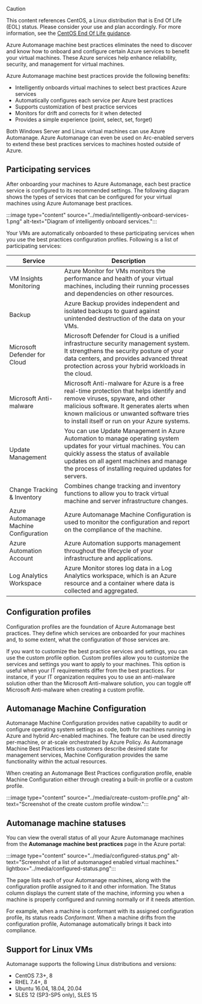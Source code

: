 > [!CAUTION]
> This content references CentOS, a Linux distribution that is End Of Life (EOL) status. Please consider your use and plan accordingly. For more information, see the [CentOS End Of Life guidance](/azure/virtual-machines/workloads/centos/centos-end-of-life).

Azure Automanage machine best practices eliminates the need to discover and know how to onboard and configure certain Azure services to benefit your virtual machines. These Azure services help enhance reliability, security, and management for virtual machines.

Azure Automanage machine best practices provide the following benefits:

- Intelligently onboards virtual machines to select best practices Azure services
- Automatically configures each service per Azure best practices
- Supports customization of best practice services
- Monitors for drift and corrects for it when detected
- Provides a simple experience (point, select, set, forget)

Both Windows Server and Linux virtual machines can use Azure Automanage. Azure Automanage can even be used on Arc-enabled servers to extend these best practices services to machines hosted outside of Azure.

## Participating services

After onboarding your machines to Azure Automanage, each best practice service is configured to its recommended settings. The following diagram shows the types of services that can be configured for your virtual machines using Azure Automanage best practices.

:::image type="content" source="../media/intelligently-onboard-services-1.png" alt-text="Diagram of intelligently onboard services.":::

Your VMs are automatically onboarded to these participating services when you use the best practices configuration profiles. Following is a list of participating services:

|Service |Description |
|--------|------------|
|VM Insights Monitoring |Azure Monitor for VMs monitors the performance and health of your virtual machines, including their running processes and dependencies on other resources. |
|Backup |Azure Backup provides independent and isolated backups to guard against unintended destruction of the data on your VMs. |
|Microsoft Defender for Cloud |Microsoft Defender for Cloud is a unified infrastructure security management system. It strengthens the security posture of your data centers, and provides advanced threat protection across your hybrid workloads in the cloud. |
|Microsoft Anti-malware |Microsoft Anti-malware for Azure is a free real-time protection that helps identify and remove viruses, spyware, and other malicious software. It generates alerts when known malicious or unwanted software tries to install itself or run on your Azure systems. |
|Update Management |You can use Update Management in Azure Automation to manage operating system updates for your virtual machines. You can quickly assess the status of available updates on all agent machines and manage the process of installing required updates for servers. |
|Change Tracking & Inventory |Combines change tracking and inventory functions to allow you to track virtual machine and server infrastructure changes. |
|Azure Automanage Machine Configuration |Azure Automanage Machine Configuration is used to monitor the configuration and report on the compliance of the machine. |
|Azure Automation Account |Azure Automation supports management throughout the lifecycle of your infrastructure and applications. |
|Log Analytics Workspace |Azure Monitor stores log data in a Log Analytics workspace, which is an Azure resource and a container where data is collected and aggregated. |

## Configuration profiles

Configuration profiles are the foundation of Azure Automanage best practices. They define which services are onboarded for your machines and, to some extent, what the configuration of those services are.

If you want to customize the best practice services and settings, you can use the custom profile option. Custom profiles allow you to customize the services and settings you want to apply to your machines. This option is useful when your IT requirements differ from the best practices. For instance, if your IT organization requires you to use an anti-malware solution other than the Microsoft Anti-malware solution, you can toggle off Microsoft Anti-malware when creating a custom profile. 

## Automanage Machine Configuration

Automanage Machine Configuration provides native capability to audit or configure operating system settings as code, both for machines running in Azure and hybrid Arc-enabled machines. The feature can be used directly per-machine, or at-scale orchestrated by Azure Policy. As Automanage Machine Best Practices lets customers describe desired state for management services, Machine Configuration provides the same functionality within the actual resources.

When creating an Automanage Best Practices configuration profile, enable Machine Configuration either through creating a built-in profile or a custom profile.

:::image type="content" source="../media/create-custom-profile.png" alt-text="Screenshot of the create custom profile window.":::

## Automanage machine statuses

You can view the overall status of all your Azure Automanage machines from the **Automanage machine best practices** page in the Azure portal:

:::image type="content" source="../media/configured-status.png" alt-text="Screenshot of a list of automanaged enabled virtual machines." lightbox="../media/configured-status.png":::

The page lists each of your Automanage machines, along with the configuration profile assigned to it and other information. The Status column displays the current state of the machine, informing you when a machine is properly configured and running normally or if it needs attention.

For example, when a machine is conformant with its assigned configuration profile, its status reads *Conformant*. When a machine drifts from the configuration profile, Automanage automatically brings it back into compliance.

## Support for Linux VMs

Automanage supports the following Linux distributions and versions:

- CentOS 7.3+, 8
- RHEL 7.4+, 8
- Ubuntu 16.04, 18.04, 20.04
- SLES 12 (SP3-SP5 only), SLES 15
